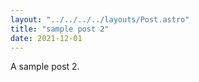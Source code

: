 ```yaml
---
layout: "../../../../layouts/Post.astro"
title: "sample post 2"
date: 2021-12-01
---
```


A sample post 2.
